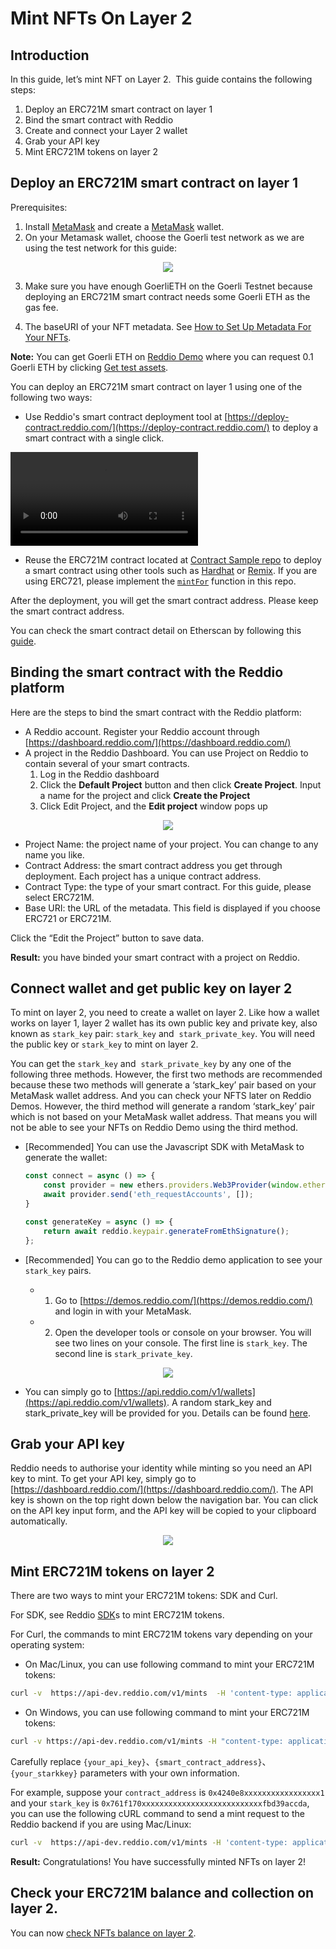 # Mint NFTs On Layer 2

## Introduction

In this guide, let’s mint NFT on Layer 2.  This guide contains the following steps:

1. Deploy an ERC721M smart contract on layer 1
2. Bind the smart contract with Reddio
3. Create and connect your Layer 2 wallet
4. Grab your API key
5. Mint ERC721M tokens on layer 2

## Deploy an ERC721M smart contract on layer 1

Prerequisites:

1. Install [MetaMask](https://metamask.io/) and create a [MetaMask](https://metamask.io/) wallet.
2. On your Metamask wallet, choose the Goerli test network as we are using the test network for this guide:
    
<p align="center">
  <img src="/meta-mask-testnet.png"/>
</p>

3. Make sure you have enough GoerliETH on the Goerli Testnet because deploying an ERC721M smart contract needs some Goerli ETH as the gas fee.

4. The baseURI of your NFT metadata. See [How to Set Up Metadata For Your NFTs](https://docs.reddio.com/guide/getting-started/set-up-metadata-for-your-nfts.html).

**Note:** You can get Goerli ETH on [Reddio Demo](https://demos.reddio.com/account) where you can request 0.1 Goerli ETH by clicking [Get test assets](https://demos.reddio.com/account).

You can deploy an ERC721M smart contract on layer 1 using one of the following two ways:

- Use Reddio's smart contract deployment tool at [https://deploy-contract.reddio.com/](https://deploy-contract.reddio.com/) to deploy a smart contract with a single click. 

 <video controls>
  <source src="/deploy-erc721m.mp4" type="video/mp4">
  Your browser does not support the video tag.
</video> 

- Reuse the ERC721M contract located at [Contract Sample repo](https://github.com/reddio-com/contract_demo/blob/main/src/contracts/ERC721MintFor.sol) to deploy a smart contract using other tools such as [Hardhat](https://hardhat.org/) or [Remix](https://remix-project.org/). If you are using ERC721, please implement the [`mintFor`](https://github.com/reddio-com/contract_demo/blob/main/src/contracts/ERC721MintFor.sol) function in this repo.

After the deployment, you will get the smart contract address. Please keep the smart contract address. 

You can check the smart contract detail on Etherscan by following this [guide](https://docs.reddio.com/guide/getting-started/check-your-eth-erc20-nft-balance.html#view-smart-contract-details-on-layer-1).

## Binding the smart contract with the Reddio platform

Here are the steps to bind the smart contract with the Reddio platform:

- A Reddio account. Register your Reddio account through [https://dashboard.reddio.com/](https://dashboard.reddio.com/)
- A project in the Reddio Dashboard. You can use Project on Reddio to contain several of your smart contracts.
    1. Log in the Reddio dashboard
    2. Click the **Default Project** button and then click **Create Project**. Input a name for the project and click **Create the Project**
    3. Click Edit Project, and the **Edit project** window pops up
<p align="center">
  <img src="/mintNFT2.png"/>
</p>
    
    
- Project Name: the project name of your project. You can change to any name you like.
- Contract Address: the smart contract address you get through deployment. Each project has a unique contract address.
- Contract Type: the type of your smart contract. For this guide, please select ERC721M.
- Base URI: the URL of the metadata. This field is displayed if you choose ERC721 or ERC721M.

Click the “Edit the Project” button to save data.

**Result:** you have binded your smart contract with a project on Reddio.

## Connect wallet and get public key on layer 2

To mint on layer 2, you need to create a wallet on layer 2. Like how a wallet works on layer 1, layer 2 wallet has its own public key and private key, also known as `stark_key` pair: `stark_key` and  `stark_private_key`. You will need the public key or `stark_key` to mint on layer 2.

You can get the `stark_key` and  `stark_private_key` by any one of the following three methods. However, the first two methods are recommended because these two methods will generate a ‘stark_key’ pair based on your MetaMask wallet address. And you can check your NFTS later on Reddio Demos. However, the third method will generate a random ‘stark_key’ pair which is not based on your MetaMask wallet address. That means you will not be able to see your NFTs on Reddio Demo using the third method.

- [Recommended] You can use the Javascript SDK with MetaMask to generate the wallet:
    
    ```jsx
    const connect = async () => {
    	const provider = new ethers.providers.Web3Provider(window.ethereum);
    	await provider.send('eth_requestAccounts', []);
    }
    
    const generateKey = async () => {
    	return await reddio.keypair.generateFromEthSignature();
    };
    ```
    
- [Recommended] You can go to the Reddio demo application to see your `stark_key` pairs.
    - 1. Go to [https://demos.reddio.com/](https://demos.reddio.com/) and login in with your MetaMask.
    - 2. Open the developer tools or console on your browser. You will see two lines on your console. The first line is `stark_key`. The second line is `stark_private_key`.
<p align="center">
  <img src="/mintNFT3.png"/>
</p>

- You can simply go to [https://api.reddio.com/v1/wallets](https://api.reddio.com/v1/wallets). A random stark_key and stark_private_key will be provided for you. Details can be found [here](https://docs.reddio.com/guide/api-reference/utils.html#get-stark-wallets).

## Grab your API key

Reddio needs to authorise your identity while minting so you need an API key to mint. To get your API key, simply go to [https://dashboard.reddio.com/](https://dashboard.reddio.com/). The API key is shown on the top right down below the navigation bar. You can click on the API key input form, and the API key will be copied to your clipboard automatically.

<p align="center">
  <img src="/mintNFT4.png"/>
</p>

## **Mint ERC721M tokens on layer 2**

There are two ways to mint your ERC721M tokens: SDK and Curl.

For SDK, see Reddio [SDK](https://docs.reddio.com/guide/jssdk-reference/initiate-sdk.html)s to mint ERC721M tokens.

For Curl, the commands to mint ERC721M tokens vary depending on your operating system:

- On Mac/Linux, you can use following command to mint your ERC721M tokens:

```bash
curl -v  https://api-dev.reddio.com/v1/mints  -H 'content-type: application/json' -H 'X-API-Key: {your_api_key}'  -d '{ "contract_address":"{smart_contract_address}", "stark_key":"{your_starkkey}", "amount":"10"}'
```

- On Windows, you can use following command to mint your ERC721M tokens:

```bash
curl -v https://api-dev.reddio.com/v1/mints -H "content-type: application/json" -H "X-API-Key: {your_api_key}" -d "{ \"contract_address\":\"{smart_contract_address}\", \"stark_key\":\"{your_starkkey}\", \"amount\":\"10\"}"
```

Carefully replace `{your_api_key}`、`{smart_contract_address}`、`{your_starkkey}` parameters with your own information.

For example, suppose your `contract_address` is `0x4240e8xxxxxxxxxxxxxxxxx1` and your `stark_key` is `0x761f170xxxxxxxxxxxxxxxxxxxxxxxxxxxfbd39accda`, you can use the following cURL command to send a mint request to the Reddio backend if you are using Mac/Linux:

```bash
curl -v  https://api-dev.reddio.com/v1/mints -H 'content-type: application/json' -d '{ "contract_address":"0x4240e8xxxxxxxxxxxxxxxxx1", "stark_key":"0x761f170xxxxxxxxxxxxxxxxxxxxxxxxxxxfbd39accda", "amount":"10"}' -H 'x-api-key: rk-xxxxxx-4326-4b58-ae69-xxxxxxxx'
```

**Result:** Congratulations! You have successfully minted NFTs on layer 2!

## **Check your ERC721M balance and collection on layer 2.**

You can now [check NFTs balance on layer 2](https://docs.reddio.com/guide/getting-started/check-your-eth-erc20-nft-balance.html#view-eth-erc20-balance-on-layer-2).